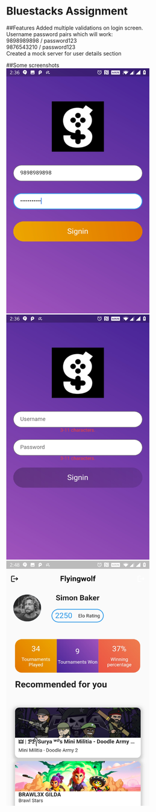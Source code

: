 # Bluestacks Assignment

##Features
Added multiple validations on login screen.<br/>
Username password pairs which will work:<br/>
9898989898 / password123 <br/>
9876543210 / password123<br/>
Created a mock server for user details section<br/>

##Some screenshots
<img src="https://github.com/TaavishThaman/bluestacks_assignment/blob/master/Screenshot_1.jpg" height="650" width="380" >
<br/>
<img src="https://github.com/TaavishThaman/bluestacks_assignment/blob/master/Screenshot_2.jpg" height="650" width="380" >
<br/>
<img src="https://github.com/TaavishThaman/bluestacks_assignment/blob/master/Screenshot_3.jpg" height="650" width="380" >





